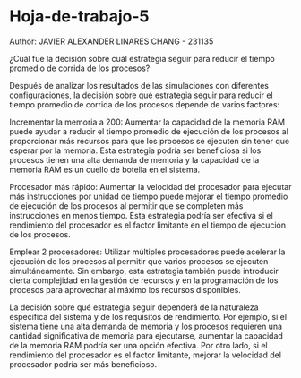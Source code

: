 # Hoja-de-trabajo-5

Author: JAVIER ALEXANDER LINARES CHANG - 231135

¿Cuál fue la decisión sobre cuál estrategia seguir para reducir el tiempo promedio de corrida de los procesos?

Después de analizar los resultados de las simulaciones con diferentes configuraciones, la decisión sobre qué estrategia seguir para reducir el tiempo promedio de corrida de los procesos depende de varios factores:

Incrementar la memoria a 200: Aumentar la capacidad de la memoria RAM puede ayudar a reducir el tiempo promedio de ejecución de los procesos al proporcionar más recursos para que los procesos se ejecuten sin tener que esperar por la memoria. Esta estrategia podría ser beneficiosa si los procesos tienen una alta demanda de memoria y la capacidad de la memoria RAM es un cuello de botella en el sistema.

Procesador más rápido: Aumentar la velocidad del procesador para ejecutar más instrucciones por unidad de tiempo puede mejorar el tiempo promedio de ejecución de los procesos al permitir que se completen más instrucciones en menos tiempo. Esta estrategia podría ser efectiva si el rendimiento del procesador es el factor limitante en el tiempo de ejecución de los procesos.

Emplear 2 procesadores: Utilizar múltiples procesadores puede acelerar la ejecución de los procesos al permitir que varios procesos se ejecuten simultáneamente. Sin embargo, esta estrategia también puede introducir cierta complejidad en la gestión de recursos y en la programación de los procesos para aprovechar al máximo los recursos disponibles.

La decisión sobre qué estrategia seguir dependerá de la naturaleza específica del sistema y de los requisitos de rendimiento. Por ejemplo, si el sistema tiene una alta demanda de memoria y los procesos requieren una cantidad significativa de memoria para ejecutarse, aumentar la capacidad de la memoria RAM podría ser una opción efectiva. Por otro lado, si el rendimiento del procesador es el factor limitante, mejorar la velocidad del procesador podría ser más beneficioso.
